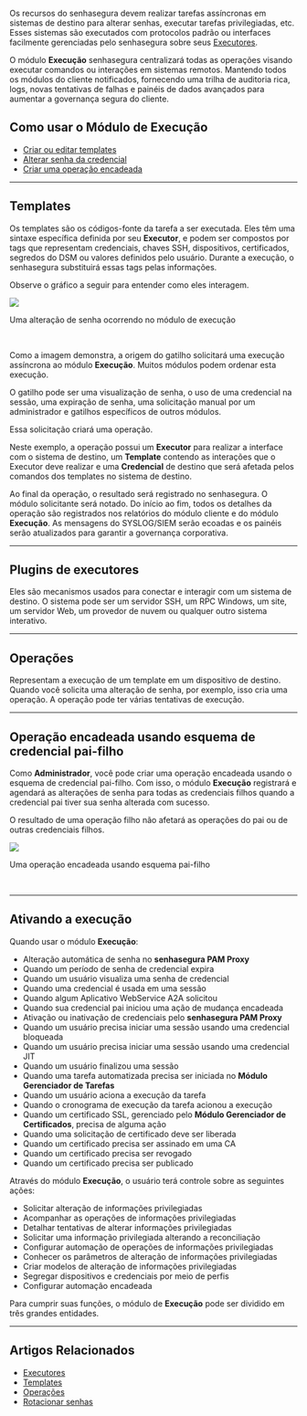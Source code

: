 Os recursos do senhasegura devem realizar tarefas assíncronas em sistemas de destino para alterar senhas, executar tarefas privilegiadas, etc. Esses sistemas são executados com protocolos padrão ou interfaces facilmente gerenciadas pelo senhasegura sobre seus [Executores](https://docs.senhasegura.io/v3-32/docs/pt/executions-executors).

O módulo **Execução** senhasegura centralizará todas as operações visando executar comandos ou interações em sistemas remotos. Mantendo todos os módulos do cliente notificados, fornecendo uma trilha de auditoria rica, logs, novas tentativas de falhas e painéis de dados avançados para aumentar a governança segura do cliente.

## Como usar o Módulo de Execução

* [Criar ou editar templates](/v3-32/docs/pt/executions-templates)
* [Alterar senha da credencial](https://docs.senhasegura.io/v3-32/docs/pt/password-change)
* [Criar uma operação encadeada](/v3-32/docs/pt/chained-operation-automation)



---

## Templates

Os templates são os códigos\-fonte da tarefa a ser executada. Eles têm uma sintaxe específica definida por seu **Executor**, e podem ser compostos por tags que representam credenciais, chaves SSH, dispositivos, certificados, segredos do DSM ou valores definidos pelo usuário. Durante a execução, o senhasegura substituirá essas tags pelas informações.

Observe o gráfico a seguir para entender como eles interagem.

![](https://cdn.document360.io/5a1d58df-64ce-42a2-8b23-688477d32f33/Images/Documentation/image-1664916836938.png)

Uma alteração de senha ocorrendo no módulo de execução

 

Como a imagem demonstra, a origem do gatilho solicitará uma execução assíncrona ao módulo **Execução**. Muitos módulos podem ordenar esta execução.

O gatilho pode ser uma visualização de senha, o uso de uma credencial na sessão, uma expiração de senha, uma solicitação manual por um administrador e gatilhos específicos de outros módulos.

Essa solicitação criará uma operação.

Neste exemplo, a operação possui um **Executor** para realizar a interface com o sistema de destino, um **Template** contendo as interações que o Executor deve realizar e uma **Credencial** de destino que será afetada pelos comandos dos templates no sistema de destino.

Ao final da operação, o resultado será registrado no senhasegura. O módulo solicitante será notado. Do início ao fim, todos os detalhes da operação são registrados nos relatórios do módulo cliente e do módulo **Execução**. As mensagens do SYSLOG/SIEM serão ecoadas e os painéis serão atualizados para garantir a governança corporativa.



---

## Plugins de executores

Eles são mecanismos usados para conectar e interagir com um sistema de destino. O sistema pode ser um servidor SSH, um RPC Windows, um site, um servidor Web, um provedor de nuvem ou qualquer outro sistema interativo.



---

## Operações

Representam a execução de um template em um dispositivo de destino. Quando você solicita uma alteração de senha, por exemplo, isso cria uma operação. A operação pode ter várias tentativas de execução.



---

## Operação encadeada usando esquema de credencial pai\-filho

Como **Administrador**, você pode criar uma operação encadeada usando o esquema de credencial pai\-filho. Com isso, o módulo **Execução** registrará e agendará as alterações de senha para todas as credenciais filhos quando a credencial pai tiver sua senha alterada com sucesso.

O resultado de uma operação filho não afetará as operações do pai ou de outras credenciais filhos.

![](https://cdn.document360.io/5a1d58df-64ce-42a2-8b23-688477d32f33/Images/Documentation/image-1664916877397.png)

Uma operação encadeada usando esquema pai\-filho

 



---

## Ativando a execução

Quando usar o módulo **Execução**:

* Alteração automática de senha no **senhasegura PAM Proxy**
* Quando um período de senha de credencial expira
* Quando um usuário visualiza uma senha de credencial
* Quando uma credencial é usada em uma sessão
* Quando algum Aplicativo WebService A2A solicitou
* Quando sua credencial pai iniciou uma ação de mudança encadeada
* Ativação ou inativação de credenciais pelo **senhasegura PAM Proxy**
* Quando um usuário precisa iniciar uma sessão usando uma credencial bloqueada
* Quando um usuário precisa iniciar uma sessão usando uma credencial JIT
* Quando um usuário finalizou uma sessão
* Quando uma tarefa automatizada precisa ser iniciada no **Módulo Gerenciador de Tarefas**
* Quando um usuário aciona a execução da tarefa
* Quando o cronograma de execução da tarefa acionou a execução
* Quando um certificado SSL, gerenciado pelo **Módulo Gerenciador de Certificados**, precisa de alguma ação
* Quando uma solicitação de certificado deve ser liberada
* Quando um certificado precisa ser assinado em uma CA
* Quando um certificado precisa ser revogado
* Quando um certificado precisa ser publicado

Através do módulo **Execução**, o usuário terá controle sobre as seguintes ações:

* Solicitar alteração de informações privilegiadas
* Acompanhar as operações de informações privilegiadas
* Detalhar tentativas de alterar informações privilegiadas
* Solicitar uma informação privilegiada alterando a reconciliação
* Configurar automação de operações de informações privilegiadas
* Conhecer os parâmetros de alteração de informações privilegiadas
* Criar modelos de alteração de informações privilegiadas
* Segregar dispositivos e credenciais por meio de perfis
* Configurar automação encadeada

Para cumprir suas funções, o módulo de **Execução** pode ser dividido em três grandes entidades.



---

## Artigos Relacionados

* [Executores](https://docs.senhasegura.io/v3-32/docs/pt/executions-executors)
* [Templates](https://docs.senhasegura.io/v3-32/docs/pt/executions-templates)
* [Operações](https://docs.senhasegura.io/v3-32/docs/pt/operations)
* [Rotacionar senhas](https://docs.senhasegura.io/v3-32/docs/pt/password-change)
